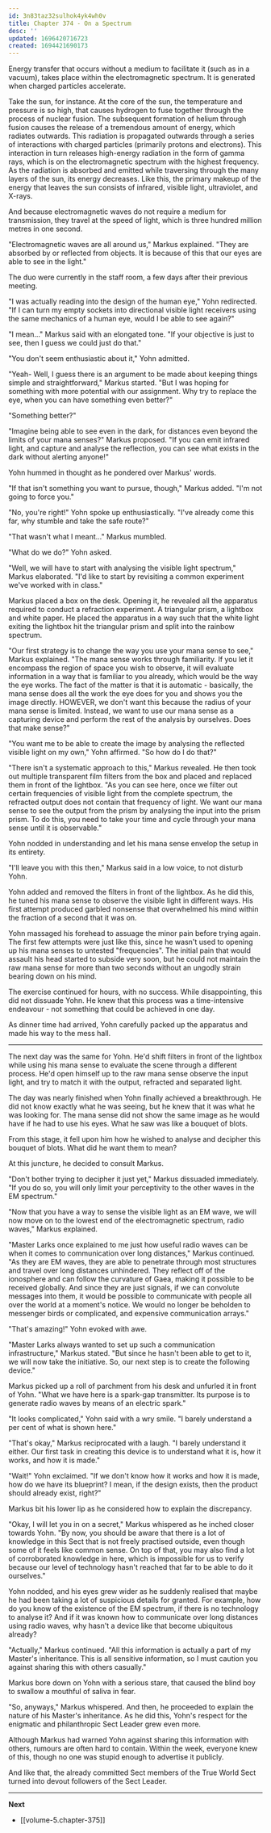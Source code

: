 ```yaml
---
id: 3n83taz32sulhok4yk4wh0v
title: Chapter 374 - On a Spectrum
desc: ''
updated: 1696420716723
created: 1694421690173
---
```


Energy transfer that occurs without a medium to facilitate it (such as in a vacuum), takes place within the electromagnetic spectrum. It is generated when charged particles accelerate.

Take the sun, for instance. At the core of the sun, the temperature and pressure is so high, that causes hydrogen to fuse together through the process of nuclear fusion. The subsequent formation of helium through fusion causes the release of a tremendous amount of energy, which radiates outwards. This radiation is propagated outwards through a series of interactions with charged particles (primarily protons and electrons). This interaction in turn releases high-energy radiation in the form of gamma rays, which is on the electromagnetic spectrum with the highest frequency. As the radiation is absorbed and emitted while traversing through the many layers of the sun, its energy decreases. Like this, the primary makeup of the energy that leaves the sun consists of infrared, visible light, ultraviolet, and X-rays.

And because electromagnetic waves do not require a medium for transmission, they travel at the speed of light, which is three hundred million metres in one second.

"Electromagnetic waves are all around us," Markus explained. "They are absorbed by or reflected from objects. It is because of this that our eyes are able to see in the light."

The duo were currently in the staff room, a few days after their previous meeting.

"I was actually reading into the design of the human eye," Yohn redirected. "If I can turn my empty sockets into directional visible light receivers using the same mechanics of a human eye, would I be able to see again?"

"I mean..." Markus said with an elongated tone. "If your objective is just to see, then I guess we could just do that."

"You don't seem enthusiastic about it," Yohn admitted.

"Yeah- Well, I guess there is an argument to be made about keeping things simple and straightforward," Markus started. "But I was hoping for something with more potential with our assignment. Why try to replace the eye, when you can have something even better?"

"Something better?"

"Imagine being able to see even in the dark, for distances even beyond the limits of your mana senses?" Markus proposed. "If you can emit infrared light, and capture and analyse the reflection, you can see what exists in the dark without alerting anyone!"

Yohn hummed in thought as he pondered over Markus' words.

"If that isn't something you want to pursue, though," Markus added. "I'm not going to force you."

"No, you're right!" Yohn spoke up enthusiastically. "I've already come this far, why stumble and take the safe route?"

"That wasn't what I meant..." Markus mumbled.

"What do we do?" Yohn asked.

"Well, we will have to start with analysing the visible light spectrum," Markus elaborated. "I'd like to start by revisiting a common experiment we've worked with in class."

Markus placed a box on the desk. Opening it, he revealed all the apparatus required to conduct a refraction experiment. A triangular prism, a lightbox and white paper. He placed the apparatus in a way such that the white light exiting the lightbox hit the triangular prism and split into the rainbow spectrum.

"Our first strategy is to change the way you use your mana sense to see," Markus explained. "The mana sense works through familiarity. If you let it encompass the region of space you wish to observe, it will evaluate information in a way that is familiar to you already, which would be the way the eye works. The fact of the matter is that it is automatic - basically, the mana sense does all the work the eye does for you and shows you the image directly. HOWEVER, we don't want this because the radius of your mana sense is limited. Instead, we want to use our mana sense as a capturing device and perform the rest of the analysis by ourselves. Does that make sense?"

"You want me to be able to create the image by analysing the reflected visible light on my own," Yohn affirmed. "So how do I do that?"

"There isn't a systematic approach to this," Markus revealed. He then took out multiple transparent film filters from the box and placed and replaced them in front of the lightbox. "As you can see here, once we filter out certain frequencies of visible light from the complete spectrum, the refracted output does not contain that frequency of light. We want our mana sense to see the output from the prism by analysing the input into the prism prism. To do this, you need to take your time and cycle through your mana sense until it is observable."

Yohn nodded in understanding and let his mana sense envelop the setup in its entirety.

"I'll leave you with this then," Markus said in a low voice, to not disturb Yohn.

Yohn added and removed the filters in front of the lightbox. As he did this, he tuned his mana sense to observe the visible light in different ways. His first attempt produced garbled nonsense that overwhelmed his mind within the fraction of a second that it was on.

Yohn massaged his forehead to assuage the minor pain before trying again. The first few attempts were just like this, since he wasn't used to opening up his mana senses to untested "frequencies". The initial pain that would assault his head started to subside very soon, but he could not maintain the raw mana sense for more than two seconds without an ungodly strain bearing down on his mind.

The exercise continued for hours, with no success. While disappointing, this did not dissuade Yohn. He knew that this process was a time-intensive endeavour - not something that could be achieved in one day.

As dinner time had arrived, Yohn carefully packed up the apparatus and made his way to the mess hall.

____

The next day was the same for Yohn. He'd shift filters in front of the lightbox while using his mana sense to evaluate the scene through a different process. He'd open himself up to the raw mana sense observe the input light, and try to match it with the output, refracted and separated light.

The day was nearly finished when Yohn finally achieved a breakthrough. He did not know exactly what he was seeing, but he knew that it was what he was looking for. The mana sense did not show the same image as he would have if he had to use his eyes. What he saw was like a bouquet of blots.

From this stage, it fell upon him how he wished to analyse and decipher this bouquet of blots. What did he want them to mean?

At this juncture, he decided to consult Markus.

"Don't bother trying to decipher it just yet," Markus dissuaded immediately. "If you do so, you will only limit your perceptivity to the other waves in the EM spectrum."

"Now that you have a way to sense the visible light as an EM wave, we will now move on to the lowest end of the electromagnetic spectrum, radio waves," Markus explained.

"Master Larks once explained to me just how useful radio waves can be when it comes to communication over long distances," Markus continued. "As they are EM waves, they are able to penetrate through most structures and travel over long distances unhindered. They reflect off of the ionosphere and can follow the curvature of Gaea, making it possible to be received globally. And since they are just signals, if we can convolute messages into them, it would be possible to communicate with people all over the world at a moment's notice. We would no longer be beholden to messenger birds or complicated, and expensive communication arrays."

"That's amazing!" Yohn evoked with awe.

"Master Larks always wanted to set up such a communication infrastructure," Markus stated. "But since he hasn't been able to get to it, we will now take the initiative. So, our next step is to create the following device."

Markus picked up a roll of parchment from his desk and unfurled it in front of Yohn. "What we have here is a spark-gap transmitter. Its purpose is to generate radio waves by means of an electric spark."

"It looks complicated," Yohn said with a wry smile. "I barely understand a per cent of what is shown here."

"That's okay," Markus reciprocated with a laugh. "I barely understand it either. Our first task in creating this device is to understand what it is, how it works, and how it is made."

"Wait!" Yohn exclaimed. "If we don't know how it works and how it is made, how do we have its blueprint? I mean, if the design exists, then the product should already exist, right?"

Markus bit his lower lip as he considered how to explain the discrepancy.

"Okay, I will let you in on a secret," Markus whispered as he inched closer towards Yohn. "By now, you should be aware that there is a lot of knowledge in this Sect that is not freely practised outside, even though some of it feels like common sense. On top of that, you may also find a lot of corroborated knowledge in here, which is impossible for us to verify because our level of technology hasn't reached that far to be able to do it ourselves."

Yohn nodded, and his eyes grew wider as he suddenly realised that maybe he had been taking a lot of suspicious details for granted. For example, how do you know of the existence of the EM spectrum, if there is no technology to analyse it? And if it was known how to communicate over long distances using radio waves, why hasn't a device like that become ubiquitous already?

"Actually," Markus continued. "All this information is actually a part of my Master's inheritance. This is all sensitive information, so I must caution you against sharing this with others casually."

Markus bore down on Yohn with a serious stare, that caused the blind boy to swallow a mouthful of saliva in fear.

"So, anyways," Markus whispered. And then, he proceeded to explain the nature of his Master's inheritance. As he did this, Yohn's respect for the enigmatic and philanthropic Sect Leader grew even more.

Although Markus had warned Yohn against sharing this information with others, rumours are often hard to contain. Within the week, everyone knew of this, though no one was stupid enough to advertise it publicly.

And like that, the already committed Sect members of the True World Sect turned into devout followers of the Sect Leader.

____

**Next**
* [[volume-5.chapter-375]]